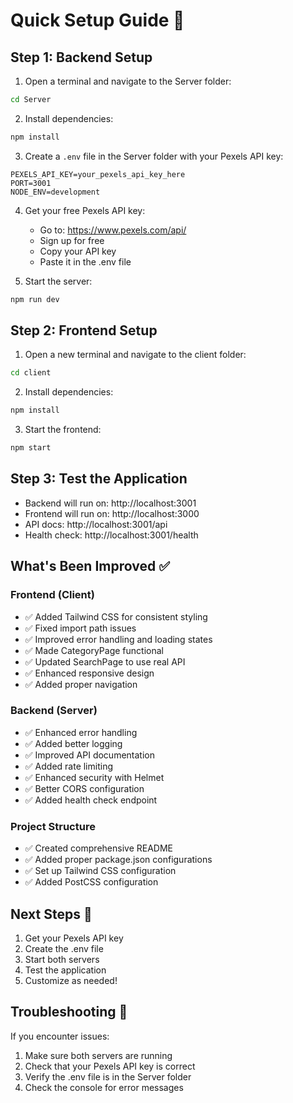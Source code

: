 # Quick Setup Guide 🚀

## Step 1: Backend Setup

1. Open a terminal and navigate to the Server folder:
```bash
cd Server
```

2. Install dependencies:
```bash
npm install
```

3. Create a `.env` file in the Server folder with your Pexels API key:
```env
PEXELS_API_KEY=your_pexels_api_key_here
PORT=3001
NODE_ENV=development
```

4. Get your free Pexels API key:
   - Go to: https://www.pexels.com/api/
   - Sign up for free
   - Copy your API key
   - Paste it in the .env file

5. Start the server:
```bash
npm run dev
```

## Step 2: Frontend Setup

1. Open a new terminal and navigate to the client folder:
```bash
cd client
```

2. Install dependencies:
```bash
npm install
```

3. Start the frontend:
```bash
npm start
```

## Step 3: Test the Application

- Backend will run on: http://localhost:3001
- Frontend will run on: http://localhost:3000
- API docs: http://localhost:3001/api
- Health check: http://localhost:3001/health

## What's Been Improved ✅

### Frontend (Client)
- ✅ Added Tailwind CSS for consistent styling
- ✅ Fixed import path issues
- ✅ Improved error handling and loading states
- ✅ Made CategoryPage functional
- ✅ Updated SearchPage to use real API
- ✅ Enhanced responsive design
- ✅ Added proper navigation

### Backend (Server)
- ✅ Enhanced error handling
- ✅ Added better logging
- ✅ Improved API documentation
- ✅ Added rate limiting
- ✅ Enhanced security with Helmet
- ✅ Better CORS configuration
- ✅ Added health check endpoint

### Project Structure
- ✅ Created comprehensive README
- ✅ Added proper package.json configurations
- ✅ Set up Tailwind CSS configuration
- ✅ Added PostCSS configuration

## Next Steps 🎯

1. Get your Pexels API key
2. Create the .env file
3. Start both servers
4. Test the application
5. Customize as needed!

## Troubleshooting 🔧

If you encounter issues:
1. Make sure both servers are running
2. Check that your Pexels API key is correct
3. Verify the .env file is in the Server folder
4. Check the console for error messages 